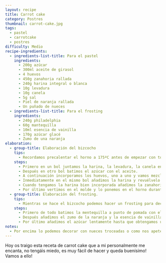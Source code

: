 ```yaml
---
layout: recipe
title: Carrot cake
category: Postres
thumbnail: carrot-cake.jpg
tags:
  - pastel
  - carrotcake
  - postres
difficulty: Medio
recipe-ingredients:
  - ingredients-list-title: Para el pastel
    ingredients:
      - 200g azúcar 
      - 300ml aceite de girasol 
      - 4 huevos
      - 450g zanahoria rallada
      - 240g harina integral o blanca
      - 10g levadura
      - 10g canela 
      - 5g sal
      - Piel de naranja rallada
      - Un puñado de nueces 
  - ingredients-list-title: Para el frosting
    ingredients:
      - 240g philadelphia
      - 60g mantequilla 
      - 10ml esencia de vainilla 
      - 170g azúcar glacé 
      - Zumo de una naranja 
elaboration:
  - group-title: Elaboración del bizcocho
    tips:
      - Recordamos precalentar el horno a 175ºC antes de empezar con todo! Así luego no tendremos que esperar tanto. 
    steps:
      - Primero en un bol juntamos la harina, la levadura, la canela en polvo y la pizca de sal.
      - Después en otro bol batimos el azúcar con el aceite.
      - A continuación incorporamos los huevos, uno a uno y vamos mezclando.
      - Inmediatamente en el mismo bol añadimos la harina y revuélvelo con las varillas o con la batidora.
      - Cuando tengamos la harina bien incorporada añadimos la zanahoria, las nueces y la piel de naranja, con una lengua de gato lo removemos hasta tenerlo todo bien mezclado.
      - Por último vertimos en el molde y lo ponemos en el horno durante unos 35-40 minutos (esto depende de cada horno).
  - group-title: Elaboración del frosting.
    tips:
      - Mientras se hace el bizcocho podemos hacer un frosting para decorar y darle un toque diferente. 
    steps:
      - Primero de todo batimos la mentequilla a punto de pomada con el queso.
      - Después añadimos el zumo de la naranja y la esencia de vainilla.
      - Por último añadimos el azúcar lentamente hasta que obtengamos una textura lisa y uniforme. 
notes:
  - Por encima lo podemos decorar con nueces troceadas o como nos apetezca mas. Ahora sí! Podemos disfrutar de este buenísimo carrot cake!  
---
```


Hoy os traigo esta receta de carrot cake que a mi personalmente me encanta, no tengáis miedo, es muy fácil de hacer y queda buenísimo! Vamos a ello!
